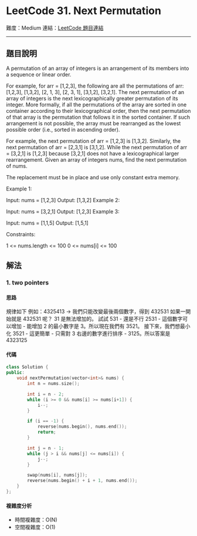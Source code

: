 # LeetCode 31. Next Permutation

難度：Medium
連結：[LeetCode 題目連結](https://leetcode.com/problems/next-permutation/description/)

---

## 題目說明
    
A permutation of an array of integers is an arrangement of its members into a sequence or linear order.

For example, for arr = [1,2,3], the following are all the permutations of arr: [1,2,3], [1,3,2], [2, 1, 3], [2, 3, 1], [3,1,2], [3,2,1].
The next permutation of an array of integers is the next lexicographically greater permutation of its integer. More formally, if all the permutations of the array are sorted in one container according to their lexicographical order, then the next permutation of that array is the permutation that follows it in the sorted container. If such arrangement is not possible, the array must be rearranged as the lowest possible order (i.e., sorted in ascending order).

For example, the next permutation of arr = [1,2,3] is [1,3,2].
Similarly, the next permutation of arr = [2,3,1] is [3,1,2].
While the next permutation of arr = [3,2,1] is [1,2,3] because [3,2,1] does not have a lexicographical larger rearrangement.
Given an array of integers nums, find the next permutation of nums.

The replacement must be in place and use only constant extra memory.

 

Example 1:

Input: nums = [1,2,3]
Output: [1,3,2]
Example 2:

Input: nums = [3,2,1]
Output: [1,2,3]
Example 3:

Input: nums = [1,1,5]
Output: [1,5,1]
 

Constraints:

1 <= nums.length <= 100
0 <= nums[i] <= 100

## 解法
### 1. two pointers
#### 思路

規律如下
例如：4325413 -> 我們只能改變最後兩個數字，得到 432531
如果一開始就是 432531 呢？ 31 是無法增加的。
試試 531 - 還是不行
2531 - 這個數字可以增加 - 能增加 2 的最小數字是 3。所以現在我們有 3521。
接下來，我們想最小化 3521 - 這更簡單 - 只需對 3 右邊的數字進行排序 - 3125。所以答案是 4323125

#### 代碼
```c++
class Solution {
public:
    void nextPermutation(vector<int>& nums) {
        int n = nums.size();

        int i = n - 2;
        while (i >= 0 && nums[i] >= nums[i+1]) {
            i--;
        }

        if (i == -1) {
            reverse(nums.begin(), nums.end());
            return;
        }

        int j = n - 1;
        while (j > i && nums[j] <= nums[i]) {
            j--;
        }

        swap(nums[i], nums[j]);
        reverse(nums.begin() + i + 1, nums.end());
    }
};
```

#### 複雜度分析

- 時間複雜度：O(N)
- 空間複雜度：O(1)
